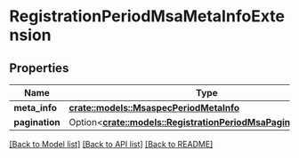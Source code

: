 # RegistrationPeriodMsaMetaInfoExtension

## Properties

Name | Type | Description | Notes
------------ | ------------- | ------------- | -------------
**meta_info** | [**crate::models::MsaspecPeriodMetaInfo**](msaspec.MetaInfo.md) |  |
**pagination** | Option<[**crate::models::RegistrationPeriodMsaPagingExtension**](registration.MSAPagingExtension.md)> |  | [optional]

[[Back to Model list]](./README.md#documentation-for-models) [[Back to API list]](./README.md#documentation-for-api-endpoints) [[Back to README]](../README.md)
